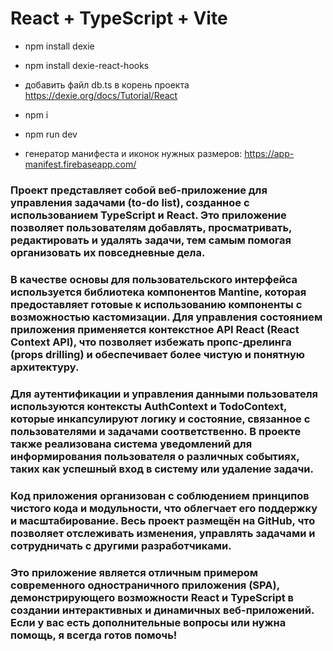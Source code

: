 # React + TypeScript + Vite

- npm install dexie
- npm install dexie-react-hooks
- добавить файл db.ts в корень проекта https://dexie.org/docs/Tutorial/React
- npm i
- npm run dev

- генератор манифеста и иконок нужных размеров: https://app-manifest.firebaseapp.com/

### Проект представляет собой веб-приложение для управления задачами (to-do list), созданное с использованием TypeScript и React. Это приложение позволяет пользователям добавлять, просматривать, редактировать и удалять задачи, тем самым помогая организовать их повседневные дела.

### В качестве основы для пользовательского интерфейса используется библиотека компонентов Mantine, которая предоставляет готовые к использованию компоненты с возможностью кастомизации. Для управления состоянием приложения применяется контекстное API React (React Context API), что позволяет избежать пропс-дрелинга (props drilling) и обеспечивает более чистую и понятную архитектуру.

### Для аутентификации и управления данными пользователя используются контексты AuthContext и TodoContext, которые инкапсулируют логику и состояние, связанное с пользователями и задачами соответственно. В проекте также реализована система уведомлений для информирования пользователя о различных событиях, таких как успешный вход в систему или удаление задачи.

### Код приложения организован с соблюдением принципов чистого кода и модульности, что облегчает его поддержку и масштабирование. Весь проект размещён на GitHub, что позволяет отслеживать изменения, управлять задачами и сотрудничать с другими разработчиками.

### Это приложение является отличным примером современного одностраничного приложения (SPA), демонстрирующего возможности React и TypeScript в создании интерактивных и динамичных веб-приложений. Если у вас есть дополнительные вопросы или нужна помощь, я всегда готов помочь!
